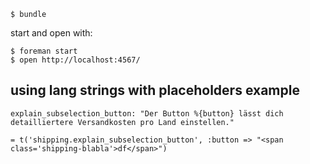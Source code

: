     $ bundle

start and open with:

    $ foreman start
    $ open http://localhost:4567/

## using lang strings with placeholders example

    explain_subselection_button: "Der Button %{button} lässt dich detailliertere Versandkosten pro Land einstellen."

    = t('shipping.explain_subselection_button', :button => "<span class='shipping-blabla'>df</span>")  
